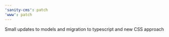 ```yaml
---
'sanity-cms': patch
'www': patch
---
```


Small updates to models and migration to typescript and new CSS approach

